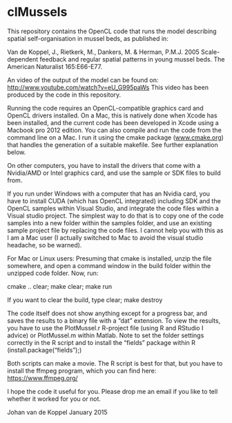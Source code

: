 # clMussels

This repository contains the OpenCL code that runs the model describing spatial self-organisation in mussel beds, as published in:

Van de Koppel, J., Rietkerk, M., Dankers, M. & Herman, P.M.J. 2005 Scale-dependent feedback and regular spatial patterns in young mussel beds. The American Naturalist 165:E66-E77.

An video of the output of the model can be found on: http://www.youtube.com/watch?v=eU_G995paWs
This video has been produced by the code in this repository.

Running the code requires an OpenCL-compatible graphics card and OpenCL drivers installed. On a Mac, this is natively done when Xcode has been installed, and the current code has been developed in Xcode using a Macbook pro 2012 edition. You can also compile and run the code from the command line on a Mac. I run it using the cmake package (www.cmake.org) that handles the generation of a suitable makefile. See further explanation below.

On other computers, you have to install the drivers that come with a Nvidia/AMD or Intel graphics card, and use the sample or SDK files to build from.

If you run under Windows with a computer that has an Nvidia card, you have to install CUDA (which has OpenCL integrated) including SDK and the OpenCL samples within Visual Studio, and integrate the code files within a Visual studio project. The simplest way to do that is to copy one of the code samples into a new folder within the samples folder, and use an existing sample project file by replacing the code files. I cannot help you with this as I am a Mac user (I actually switched to Mac to avoid the visual studio headache, so be warned).

For Mac or Linux users: 
Presuming that cmake is installed, unzip the file somewhere, and open a command window in the build folder within the unzipped code folder. Now, run:

cmake ..
clear; make
clear; make run

If you want to clear the build, type
clear; make destroy

The code itself does not show anything except for a progress bar, and saves the results to a binary file with a “dat” extension. To view the results, you have to use the PlotMussel.r R-project file (using R and RStudio I advice) or PlotMussel.m within Matlab. Note to set the folder settings correctly in the R script and to install the “fields” package within R (install.package(“fields”);)

Both scripts can make a movie. The R script is best for that, but you have to install the ffmpeg program, which you can find here: https://www.ffmpeg.org/ 

I hope the code it useful for you. Please drop me an email if you like to tell whether it worked for you or not.

Johan van de Koppel
January 2015




